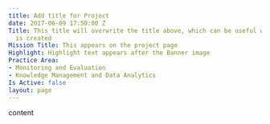 ```yaml
---
title: Add title for Project
date: 2017-06-09 17:50:00 Z
Title: This title will overwrite the title above, which can be useful when a link
  is created
Mission Title: This appears on the project page
Highlight: Highlight text appears after the Banner image
Practice Area:
- Monitoring and Evaluation
- Knowledge Management and Data Analytics
Is Active: false
layout: page
---
```


content